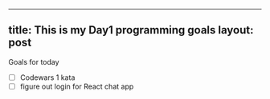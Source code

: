 
---
title: This is my Day1 programming goals
layout: post
---

Goals for today
- [ ] Codewars 1 kata
- [ ] figure out login for React chat app
